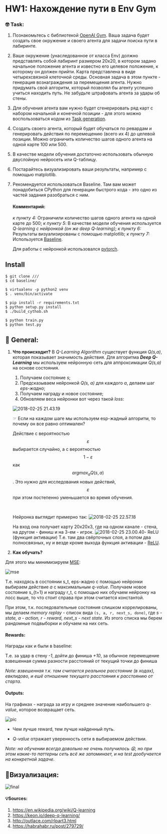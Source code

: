 # HW1: Нахождение пути в Env Gym

### 🤓 Task:

1. Познакомьтесь с библиотекой [OpenAI Gym](https://gym.openai.com/read-only.html). Ваша задача будет создать свое окружение и своего агента для задачи поиска пути в лабиринте.

2. Ваше окружение (унаследованное от класса Env) должно представлять собой лабиринт размером 20x20, в котором задано начальное положение агента и известно его целевое положение, к которому он должен прийти. Карта представлена в виде четырехсвязной клеточной среды. Основная задача в этом пункте - генерация вознаграждения за перемещения агента. Нужно придумать свой алгоритм, который позволял бы агенту успешно учиться находить путь. Не забудьте штрафовать агента за удары об стены.

3. Для обучения агента вам нужно будет сгенерировать ряд карт с набором начальной и конечной позиции - для этого можно воспользоваться кодом из [Task generation](https://github.com/cog-isa/isyt2017rl/tree/master/baseline/prepare).

4. Создать своего агента, который будет обучаться по ревардам и генерировать действия по перемещению (всего их 4) до целевой позиции. Можно ограничить количество шагов одного агента на одной карте 100 или 500.

5. В качестве модели обучения достаточно использовать обычную двуслойную нейросеть или Q-таблицу.

6. Постарайтесь визуализировать ваши результаты, например с помощью matplotlib.

7. Рекомендуется использоваться Baseline. Там вам может понадобиться CPython для генерации быстрого кода - это одно из частей задания разобраться с ним.

   #### Комментарий:

   *к пункту 4:* Ограничили количество шагов одного агента на одной карте до 500;
   *к пункту 5*: В качестве модели обучения используется *Q-learning с нейронкой (он же deep Q-learning)*;
   *к пункту 6:* Результаты визуализированы с помощью matplotlib;
   *к пункту 7:* Используется [Baseline](https://github.com/cog-isa/isyt2017rl).

   Для работы с нейронкой использовался [pytorch](http://pytorch.org). 

## Install

```sudo pip install -r requirements.txt
$ git clone ///
$ cd baseline/ 

$ virtualenv -p python2 venv
$ . venv/bin/activate 
 
$ pip install -r requirements.txt
$ python setup.py install
$ ./build_cythob.sh

$ python train.py
$ python test.py
```



## 📖 General:

1. **Что происходит?**
   В *Q-Learning Algorithm* существует функция *Q(s,a)*, которая показывает значимость действия. Для алгоритма ***Deep Q-Learning***  мы используем нейронную сеть для аппроксимации *Q(s,a)* на основе состояния. 
   ​

   1) Получаем состояние *s*;
   2) Предсказываем нейронкой *Q(s, a)* для каждого *a*, делаем шаг *eps-жадно*;
   3) Получаем награду и новое состояние;
   4) Обновляем веса нейронки вот через такой *loss*:

   ![2018-02-25 21.43.19](https://i.imgur.com/SxmoIGw.jpg)

   ☞ Если на каждом шаге мы используем esp-жадный алгоритм, то почему он все равно оптимален? 

   Действие с вероятностью $$ε$$ выбирается случайно, а с вероятностью $$1 − ε$$ как $$argmax_{a} Q(s, a)$$. Это нужно для исследования новых действий, $$ε$$ при этом постепенно уменьшается во время обучения. 

   ​

   Нейронка выглядит примерно так:
   ![2018-02-25 22.57.18](https://i.imgur.com/pikpv4B.jpg)

   На вход она получает карту 20х20х3, где на одном канале - стена, на другом - финиш и на 3-ем - игрок. 
   ![2018-02-25 23.00.40](https://i.imgur.com/YPhsD1q.jpg)- ReLU (функция активации) 
   Т.е. там два свёрточных слоя, а потом два полносвязных, ну и везде кроме выхода функция активации - [ReLU](https://en.wikipedia.org/wiki/Rectifier_(neural_networks)).

2. **Как обучать?**

Для этого мы минимизируем [MSE](https://en.wikipedia.org/wiki/Mean_squared_error):

![mse](https://i.imgur.com/KYN3yR8.jpg)

Т.е. находясь в состоянии s_t, eps-жадно с помощью нейронки выбираем действие *a* с максимальным *q-value*. Получаем новое состояние s_{t+1} и награду r_t, с помощью них обучаем нейронку на лосс выше, то что стоит справа при этом считается константой.

При этом, т.к. последовательные состояния слишком коррелированы, мы делаем *memory replay* - список вида `(s, a, r, next_s, done)`, где *s - state, a - action, r - reward, next_s - next state*. 
Из этого списка мы берем рандомные подвыборки и обучаем на них сеть.



#### Rewards:

Награды как и были в baseline: 

Т.е. за удар в стену *-1*, дойти до финиша *+10*, за обычное перемещение взвешенная сумма разности расстояний от текущий точки до финиша

*Note: взвешенная т.к. там считается реальное расстояние (в ходах), евклидово, и ешё отношение текущего расстояния к расстоянию от старта*.

#### Outputs:

На графиках - награда за игру и среднее значение наибольшего *q-value*, которое возвращает сеть. 

![pic](https://i.imgur.com/uIlN2P2.png)

- Чем лучше reward, тем лучше найденный путь. 


- *Q-value* отражает уверенность сети в выбираемом действии. 

*Note: на обучении всегда довольно не очень получилось 😫, но при этом какие-то паттерны сеть всё же запоминает, и на test дообучается на конкретной задаче.* 

##  👾Визуализация:

![final](https://media.giphy.com/media/2jMpykkeFEneZrNouP/giphy.gif)





#### 💡Sources:

1. https://en.wikipedia.org/wiki/Q-learning
2. https://keon.io/deep-q-learning/
3. http://outlace.com/rlpart3.html
4. https://habrahabr.ru/post/279729/



